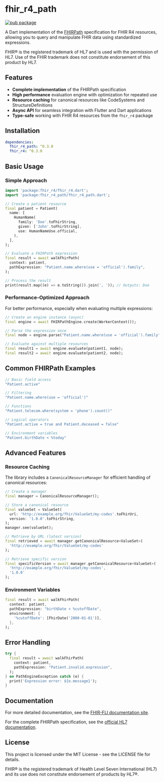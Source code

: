 # fhir_r4_path

[![pub package](https://img.shields.io/pub/v/fhir_r4_path.svg)](https://pub.dev/packages/fhir_r4_path)

A Dart implementation of the [FHIRPath](https://hl7.org/fhirpath/) specification for FHIR R4 resources, allowing you to query and manipulate FHIR data using standardized expressions.

FHIR® is the registered trademark of HL7 and is used with the permission of HL7. Use of the FHIR trademark does not constitute endorsement of this product by HL7.

## Features

- **Complete implementation** of the FHIRPath specification
- **High performance** evaluation engine with optimization for repeated use
- **Resource caching** for canonical resources like CodeSystems and StructureDefinitions
- **Async API** for seamless integration with Flutter and Dart applications
- **Type-safe** working with FHIR R4 resources from the `fhir_r4` package

## Installation

```yaml
dependencies:
  fhir_r4_path: ^0.3.0
  fhir_r4: ^0.3.0
```

## Basic Usage

### Simple Approach

```dart
import 'package:fhir_r4/fhir_r4.dart';
import 'package:fhir_r4_path/fhir_r4_path.dart';

// Create a patient resource
final patient = Patient(
  name: [
    HumanName(
      family: 'Doe'.toFhirString,
      given: ['John'.toFhirString],
      use: HumanNameUse.official,
    ),
  ],
);

// Evaluate a FHIRPath expression
final result = await walkFhirPath(
  context: patient,
  pathExpression: "Patient.name.where(use = 'official').family",
);

// Process the result
print(result.map((e) => e.toString()).join(', ')); // Outputs: Doe
```

### Performance-Optimized Approach

For better performance, especially when evaluating multiple expressions:

```dart
// Create an engine instance (async)
final engine = await FHIRPathEngine.create(WorkerContext());

// Parse the expression once
final node = engine.parse("Patient.name.where(use = 'official').family");

// Evaluate against multiple resources
final result1 = await engine.evaluate(patient1, node);
final result2 = await engine.evaluate(patient2, node);
```

## Common FHIRPath Examples

```dart
// Basic field access
"Patient.active"

// Filtering
"Patient.name.where(use = 'official')"

// Functions
"Patient.telecom.where(system = 'phone').count()"

// Logical operators
"Patient.active = true and Patient.deceased = false"

// Environment variables
"Patient.birthDate < %today"
```

## Advanced Features

### Resource Caching

The library includes a `CanonicalResourceManager` for efficient handling of canonical resources:

```dart
// Create a manager
final manager = CanonicalResourceManager();

// Store a canonical resource
final valueSet = ValueSet(
  url: 'http://example.org/fhir/ValueSet/my-codes'.toFhirUri,
  version: '1.0.0'.toFhirString,
);
manager.see(valueSet);

// Retrieve by URL (latest version)
final retrieved = await manager.getCanonicalResource<ValueSet>(
  'http://example.org/fhir/ValueSet/my-codes'
);

// Retrieve specific version
final specificVersion = await manager.getCanonicalResource<ValueSet>(
  'http://example.org/fhir/ValueSet/my-codes',
  '1.0.0'
);
```

### Environment Variables

```dart
final result = await walkFhirPath(
  context: patient,
  pathExpression: "birthDate < %cutoffDate",
  environment: {
    '%cutoffDate': [FhirDate('2000-01-01')],
  },
);
```

## Error Handling

```dart
try {
  final result = await walkFhirPath(
    context: patient,
    pathExpression: "Patient.invalid.expression",
  );
} on PathEngineException catch (e) {
  print('Expression error: ${e.message}');
}
```

## Documentation

For more detailed documentation, see the [FHIR-FLI documentation site](https://docs.fire.ly).

For the complete FHIRPath specification, see the [official HL7 documentation](https://hl7.org/fhirpath/).

## License

This project is licensed under the MIT License - see the LICENSE file for details.

FHIR® is the registered trademark of Health Level Seven International (HL7) and its use does not constitute endorsement of products by HL7®.